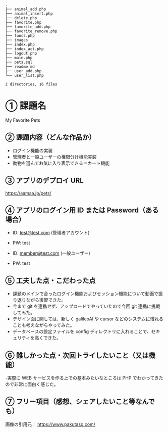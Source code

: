 ```
.
├── animal_add.php
├── animal_insert.php
├── delete.php
├── favorite.php
├── favorite_add.php
├── favorite_remove.php
├── funcs.php
├── images
├── index.php
├── index_act.php
├── logout.php
├── main.php
├── pets.sql
├── readme.md
├── user_add.php
└── user_list.php

2 directories, 16 files
```

# ① 課題名

My Favorite Pets

## ② 課題内容（どんな作品か）

- ログイン機能の実装
- 管理者と一般ユーザーの権限分け機能実装
- 動物を選んでお気に入り表示できる＝カート機能

## ③ アプリのデプロイ URL

https://aamaa.jp/pets/

## ④ アプリのログイン用 ID または Password（ある場合）

- ID: test@test.com (管理者アカウント)
- PW: test

- ID: member@test.com (一般ユーザー)
- PW: test

## ⑤ 工夫した点・こだわった点

- 課題のメインで合ったログイン機能およびセッション機能について動画で振り返りながら復習できた。
- 今まで git を連携せず、アップロードでやっていたので今回 git 連携に挑戦してみた。
- デザイン面に関しては、新しく galileoAI や cursor などのシステムに慣れることも考えながらやってみた。
- データベースの設定ファイルを config ディレクトリに入れることで、セキュリティを高くできた。

## ⑥ 難しかった点・次回トライしたいこと（又は機能）

-実際に WEB サービスを作る上での基本みたいなところは PHP でわかってきたので非常に面白く感じた。

## ⑦ フリー項目（感想、シェアしたいこと等なんでも）

画像の引用元：
https://www.pakutaso.com/
